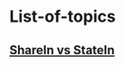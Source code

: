 # List-of-topics

## [ShareIn vs StateIn](https://medium.com/@mortitech/sharein-vs-statein-in-kotlin-flows-when-to-use-each-1a19bd187553)
